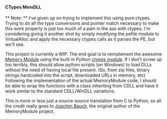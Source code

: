 #### CTypes MemDLL

** Note: ** I've given up on trying to implement this using pure ctypes. Trying to do all the type conversions and pointer match necessary to make this work properly is just too much of a pain in the ass with ctypes. I'm considering giving it another shot by simply modifying the pefile module to VirtualAlloc and apply the necessary ctypes calls as it parses the PE, but we'll see.

This project is currently a WIP. The end goal is to reimplement the awesome [Memory Module](https://github.com/fancycode/MemoryModule) using the built-in Python [ctypes module](http://docs.python.org/library/ctypes.html). If I don't screw up too terribly, this should allow python scripts (on Windows) to load DLLs without the need of having local file present. (So, from zip files, binary strings hardcoded into the script, downloaded URLs in memory, etc) Following the implementation of the actual MemoryModule code, I should be able to wrap the functions with a class inheriting from CDLL and have it work similar to the standard CDLL/WinDLL variations.

This is more or less just a source-source translation from C to Python, so all the credit really goes to [Joachim Bauch](http://www.joachim-bauch.de), the original author of the MemoryModule project.
